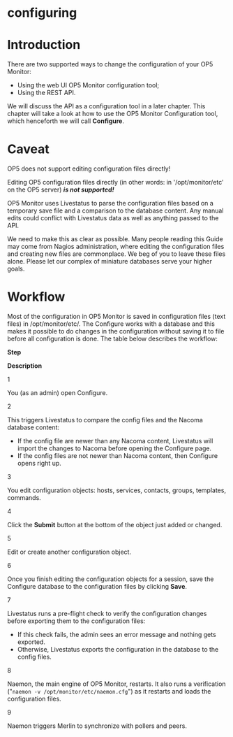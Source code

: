 # configuring

# Introduction

There are two supported ways to change the configuration of your OP5 Monitor:

-   Using the web UI OP5 Monitor configuration tool;
-   Using the REST API.

We will discuss the API as a configuration tool in a later chapter. This chapter will take a look at how to use the OP5 Monitor Configuration tool, which henceforth we will call **Configure**.

# Caveat

OP5 does not support editing configuration files directly!

Editing OP5 configuration files directly (in other words: in '/opt/monitor/etc' on the OP5 server) ***is not supported!***

OP5 Monitor uses Livestatus to parse the configuration files based on a temporary save file and a comparison to the database content. Any manual edits could conflict with Livestatus data as well as anything passed to the API.

We need to make this as clear as possible. Many people reading this Guide may come from Nagios administration, where editing the configuration files and creating new files are commonplace. We beg of you to leave these files alone. Please let our complex of miniature databases serve your higher goals.

# Workflow

Most of the configuration in OP5 Monitor is saved in configuration files (text files) in /opt/monitor/etc/. The Configure works with a database and this makes it possible to do changes in the configuration without saving it to file before all configuration is done. The table below describes the workflow:

**Step**

**Description**

1

You (as an admin) open Configure.

2

This triggers Livestatus to compare the config files and the Nacoma database content:

-   If the config file are newer than any Nacoma content, Livestatus will import the changes to Nacoma before opening the Configure page.
-   If the config files are not newer than Nacoma content, then Configure opens right up.

3

You edit configuration objects: hosts, services, contacts, groups, templates, commands.

4

Click the **Submit** button at the bottom of the object just added or changed.

5

Edit or create another configuration object.

6

Once you finish editing the configuration objects for a session, save the Configure database to the configuration files by clicking **Save**.

7

Livestatus runs a pre-flight check to verify the configuration changes before exporting them to the configuration files:

-   If this check fails, the admin sees an error message and nothing gets exported.
-   Otherwise, Livestatus exports the configuration in the database to the config files.

8

Naemon, the main engine of OP5 Monitor, restarts. It also runs a verification ("`naemon -v /opt/monitor/etc/naemon.cfg`") as it restarts and loads the configuration files.

9

Naemon triggers Merlin to synchronize with pollers and peers.


